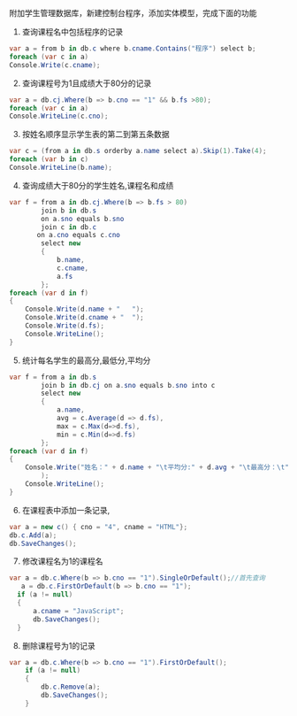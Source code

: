 附加学生管理数据库，新建控制台程序，添加实体模型，完成下面的功能
1.	查询课程名中包括程序的记录

```C#
var a = from b in db.c where b.cname.Contains("程序") select b;
foreach (var c in a)
Console.Write(c.cname);
```

2.	查询课程号为1且成绩大于80分的记录

```C#
var a = db.cj.Where(b => b.cno == "1" && b.fs >80);
foreach (var c in a)
Console.WriteLine(c.cno);
```            								
3.	按姓名顺序显示学生表的第二到第五条数据

```C#
var c = (from a in db.s orderby a.name select a).Skip(1).Take(4);
foreach (var b in c)
Console.WriteLine(b.name);
```
4.	查询成绩大于80分的学生姓名,课程名和成绩

```C#
var f = from a in db.cj.Where(b => b.fs > 80)
        join b in db.s
        on a.sno equals b.sno
        join c in db.c
       on a.cno equals c.cno
        select new
        {
            b.name,
            c.cname,
            a.fs
        };
foreach (var d in f)
{
    Console.Write(d.name + "   ");
    Console.Write(d.cname + "  ");
    Console.Write(d.fs);
    Console.WriteLine();
}
```

5.	统计每名学生的最高分,最低分,平均分

```C#
var f = from a in db.s
        join b in db.cj on a.sno equals b.sno into c
        select new
        {
            a.name,
            avg = c.Average(d => d.fs),
            max = c.Max(d=>d.fs),
            min = c.Min(d=>d.fs)
        };
foreach (var d in f)
{
    Console.Write("姓名：" + d.name + "\t平均分:" + d.avg + "\t最高分：\t" + d.max +"\t最低分：" + d.min
        );
    Console.WriteLine();
}
```

6.	在课程表中添加一条记录,

```C#
var a = new c() { cno = "4", cname = "HTML"};
db.c.Add(a);
db.SaveChanges();
```
7.	修改课程名为1的课程名

```C#
var a = db.c.Where(b => b.cno == "1").SingleOrDefault();//首先查询
   a = db.c.FirstOrDefault(b => b.cno == "1");
  if (a != null)
  {
      a.cname = "JavaScript";
      db.SaveChanges();
  }
```

8.	删除课程号为1的记录

```C#
var a = db.c.Where(b => b.cno == "1").FirstOrDefault();
    if (a != null)
    {
        db.c.Remove(a);
        db.SaveChanges();
    }
```
